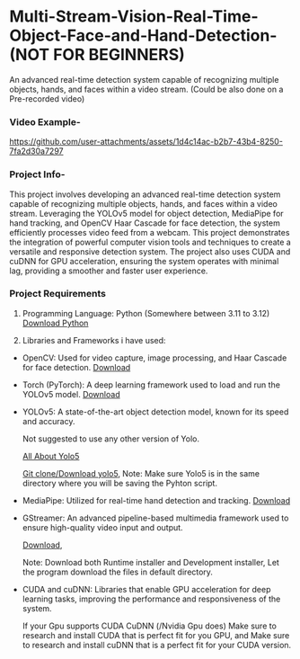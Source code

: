 # Multi-Stream-Vision-Real-Time-Object-Face-and-Hand-Detection- (NOT FOR BEGINNERS)
 An advanced real-time detection system capable of recognizing multiple objects, hands, and faces within a video stream. (Could be also done on a Pre-recorded video)

### Video Example-

https://github.com/user-attachments/assets/1d4c14ac-b2b7-43b4-8250-7fa2d30a7297

### Project Info- 

This project involves developing an advanced real-time detection system capable of recognizing multiple objects, hands, and faces within a video stream. Leveraging the YOLOv5 model for object detection, MediaPipe for hand tracking, and OpenCV Haar Cascade for face detection, the system efficiently processes video feed from a webcam. This project demonstrates the integration of powerful computer vision tools and techniques to create a versatile and responsive detection system. The project also uses CUDA and cuDNN for GPU acceleration, ensuring the system operates with minimal lag, providing a smoother and faster user experience.

### Project Requirements

1. Programming Language: Python (Somewhere between 3.11 to 3.12) [Download Python](https://www.python.org/downloads/)


2. Libraries and Frameworks i have used:
- OpenCV: Used for video capture, image processing, and Haar Cascade for face detection. [Download](https://docs.opencv.org/4.x/d6/d00/tutorial_py_root.html)

- Torch (PyTorch): A deep learning framework used to load and run the YOLOv5 model. [Download](https://pytorch.org/docs/stable/index.html)

- YOLOv5: A state-of-the-art object detection model, known for its speed and accuracy.
  
  Not suggested to use any other version of Yolo.
  
  [All About Yolo5](https://docs.ultralytics.com/yolov5/)
  
  [Git clone/Download yolo5](https://github.com/ultralytics/yolov5), Note: Make sure Yolo5 is in the same directory where you will be saving the Pyhton script.
  
- MediaPipe: Utilized for real-time hand detection and tracking.  [Download](https://ai.google.dev/edge/mediapipe/solutions/guide)

- GStreamer: An advanced pipeline-based multimedia framework used to ensure high-quality video input and output.

  [Download](https://gstreamer.freedesktop.org/download/#windows),

  Note: Download both Runtime installer and Development installer, Let the program download the files in default directory.
  
- CUDA and cuDNN: Libraries that enable GPU acceleration for deep learning tasks, improving the performance and responsiveness of the system.

  If your Gpu supports CUDA CuDNN (/Nvidia Gpu does) Make sure to research and install CUDA that is perfect fit for you GPU, and Make sure to research and install cuDNN that is a perfect fit for your CUDA version.
